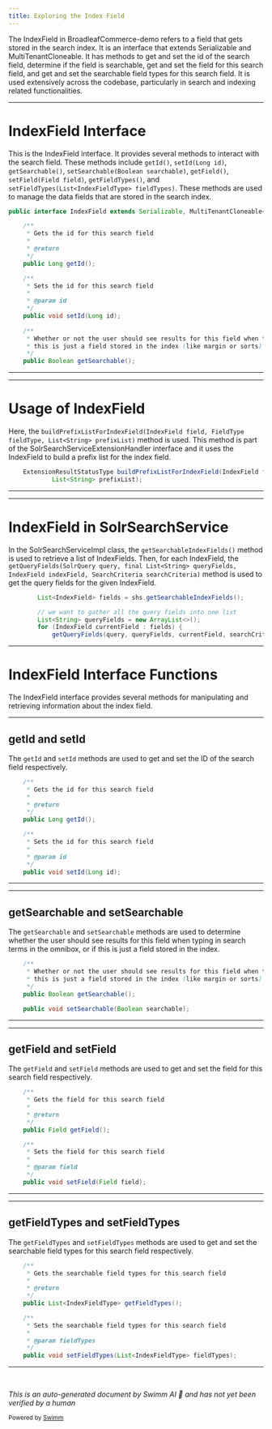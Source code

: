 ```yaml
---
title: Exploring the Index Field
---
```

The IndexField in BroadleafCommerce-demo refers to a field that gets stored in the search index. It is an interface that extends Serializable and MultiTenantCloneable. It has methods to get and set the id of the search field, determine if the field is searchable, get and set the field for this search field, and get and set the searchable field types for this search field. It is used extensively across the codebase, particularly in search and indexing related functionalities.

<SwmSnippet path="/core/broadleaf-framework/src/main/java/org/broadleafcommerce/core/search/domain/IndexField.java" line="30">

---

# IndexField Interface

This is the IndexField interface. It provides several methods to interact with the search field. These methods include `getId()`, `setId(Long id)`, `getSearchable()`, `setSearchable(Boolean searchable)`, `getField()`, `setField(Field field)`, `getFieldTypes()`, and `setFieldTypes(List<IndexFieldType> fieldTypes)`. These methods are used to manage the data fields that are stored in the search index.

```java
public interface IndexField extends Serializable, MultiTenantCloneable<IndexField>  {

    /**
     * Gets the id for this search field
     *
     * @return
     */
    public Long getId();

    /**
     * Sets the id for this search field
     *
     * @param id
     */
    public void setId(Long id);
    
    /**
     * Whether or not the user should see results for this field when typing in search terms in the omnibox, or if
     * this is just a field stored in the index (like margin or sorts)
     */
    public Boolean getSearchable();
```

---

</SwmSnippet>

<SwmSnippet path="/core/broadleaf-framework/src/main/java/org/broadleafcommerce/core/search/service/solr/SolrSearchServiceExtensionHandler.java" line="48">

---

# Usage of IndexField

Here, the `buildPrefixListForIndexField(IndexField field, FieldType fieldType, List<String> prefixList)` method is used. This method is part of the SolrSearchServiceExtensionHandler interface and it uses the IndexField to build a prefix list for the index field.

```java
    ExtensionResultStatusType buildPrefixListForIndexField(IndexField field, FieldType fieldType,
            List<String> prefixList);
```

---

</SwmSnippet>

<SwmSnippet path="/core/broadleaf-framework/src/main/java/org/broadleafcommerce/core/search/service/solr/SolrSearchServiceImpl.java" line="366">

---

# IndexField in SolrSearchService

In the SolrSearchServiceImpl class, the `getSearchableIndexFields()` method is used to retrieve a list of IndexFields. Then, for each IndexField, the `getQueryFields(SolrQuery query, final List<String> queryFields, IndexField indexField, SearchCriteria searchCriteria)` method is used to get the query fields for the given IndexField.

```java
        List<IndexField> fields = shs.getSearchableIndexFields();

        // we want to gather all the query fields into one list
        List<String> queryFields = new ArrayList<>();
        for (IndexField currentField : fields) {
            getQueryFields(query, queryFields, currentField, searchCriteria);
```

---

</SwmSnippet>

# IndexField Interface Functions

The IndexField interface provides several methods for manipulating and retrieving information about the index field.

<SwmSnippet path="/core/broadleaf-framework/src/main/java/org/broadleafcommerce/core/search/domain/IndexField.java" line="32">

---

## getId and setId

The `getId` and `setId` methods are used to get and set the ID of the search field respectively.

```java
    /**
     * Gets the id for this search field
     *
     * @return
     */
    public Long getId();

    /**
     * Sets the id for this search field
     *
     * @param id
     */
    public void setId(Long id);
```

---

</SwmSnippet>

<SwmSnippet path="/core/broadleaf-framework/src/main/java/org/broadleafcommerce/core/search/domain/IndexField.java" line="46">

---

## getSearchable and setSearchable

The `getSearchable` and `setSearchable` methods are used to determine whether the user should see results for this field when typing in search terms in the omnibox, or if this is just a field stored in the index.

```java
    /**
     * Whether or not the user should see results for this field when typing in search terms in the omnibox, or if
     * this is just a field stored in the index (like margin or sorts)
     */
    public Boolean getSearchable();

    public void setSearchable(Boolean searchable);
```

---

</SwmSnippet>

<SwmSnippet path="/core/broadleaf-framework/src/main/java/org/broadleafcommerce/core/search/domain/IndexField.java" line="54">

---

## getField and setField

The `getField` and `setField` methods are used to get and set the field for this search field respectively.

```java
    /**
     * Gets the field for this search field
     *
     * @return
     */
    public Field getField();

    /**
     * Sets the field for this search field
     *
     * @param field
     */
    public void setField(Field field);
```

---

</SwmSnippet>

<SwmSnippet path="/core/broadleaf-framework/src/main/java/org/broadleafcommerce/core/search/domain/IndexField.java" line="68">

---

## getFieldTypes and setFieldTypes

The `getFieldTypes` and `setFieldTypes` methods are used to get and set the searchable field types for this search field respectively.

```java
    /**
     * Gets the searchable field types for this search field
     *
     * @return
     */
    public List<IndexFieldType> getFieldTypes();

    /**
     * Sets the searchable field types for this search field
     *
     * @param fieldTypes
     */
    public void setFieldTypes(List<IndexFieldType> fieldTypes);
```

---

</SwmSnippet>

&nbsp;

*This is an auto-generated document by Swimm AI 🌊 and has not yet been verified by a human*

<SwmMeta version="3.0.0" repo-id="Z2l0aHViJTNBJTNBQnJvYWRsZWFmQ29tbWVyY2UtZGVtbyUzQSUzQWdpbGFkbmF2b3Q=" repo-name="BroadleafCommerce-demo" doc-type="overview"><sup>Powered by [Swimm](/)</sup></SwmMeta>
